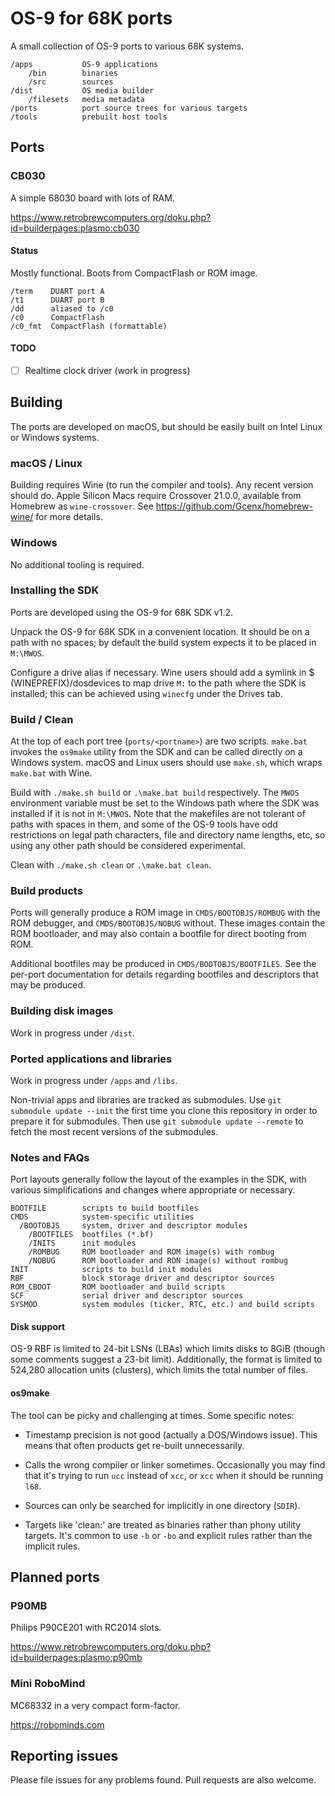 # OS-9 for 68K ports

A small collection of OS-9 ports to various 68K systems.

    /apps           OS-9 applications
        /bin        binaries
        /src        sources
    /dist           OS media builder
        /filesets   media metadata
    /ports          port source trees for various targets
    /tools          prebuilt host tools

## Ports

### CB030

A simple 68030 board with lots of RAM. 

https://www.retrobrewcomputers.org/doku.php?id=builderpages:plasmo:cb030

#### Status

Mostly functional. Boots from CompactFlash or ROM image.

    /term    DUART port A
    /t1      DUART port B
    /dd      aliased to /c0
    /c0      CompactFlash
    /c0_fmt  CompactFlash (formattable)

#### TODO

 - [ ] Realtime clock driver (work in progress)

## Building

The ports are developed on macOS, but should be easily built on Intel Linux or
Windows systems.

### macOS / Linux

Building requires Wine (to run the compiler and tools). Any recent version
should do. Apple Silicon Macs require Crossover 21.0.0, available from
Homebrew as `wine-crossover`. See https://github.com/Gcenx/homebrew-wine/
for more details.

### Windows

No additional tooling is required.

### Installing the SDK

Ports are developed using the OS-9 for 68K SDK v1.2.

Unpack the OS-9 for 68K SDK in a convenient location. It should be on a path
with no spaces; by default the build system expects it to be placed in
`M:\MWOS`.

Configure a drive alias if necessary. Wine users should add a symlink in $
(WINEPREFIX)/dosdevices to map drive `M:` to the path where the SDK is
installed; this can be achieved using `winecfg` under the Drives tab.

### Build / Clean

At the top of each port tree (`ports/<portname>`) are two scripts. `make.bat`
invokes the `os9make` utility from the SDK and can be called directly on a
Windows system. macOS and Linux users should use `make.sh`, which wraps
`make.bat` with Wine.

Build with `./make.sh build` or `.\make.bat build` respectively. The `MWOS`
environment variable must be set to the Windows path where the SDK was
installed if it is not in `M:\MWOS`. Note that the makefiles are not tolerant
of paths with spaces in them, and some of the OS-9 tools have odd
restrictions on legal path characters, file and directory name lengths, etc,
so using any other path should be considered experimental.

Clean with `./make.sh clean` or `.\make.bat clean`.

### Build products

Ports will generally produce a ROM image in `CMDS/BOOTOBJS/ROMBUG` with the
ROM debugger, and `CMDS/BOOTOBJS/NOBUG` without. These images contain the ROM
bootloader, and may also contain a bootfile for direct booting from ROM.

Additional bootfiles may be produced in `CMDS/BOOTOBJS/BOOTFILES`. See the
per-port documentation for details regarding bootfiles and descriptors that
may be produced.

### Building disk images

Work in progress under `/dist`.

### Ported applications and libraries

Work in progress under `/apps` and `/libs`.

Non-trivial apps and libraries are tracked as submodules. Use 
`git submodule update --init` the first time you clone this repository in
order to prepare it for submodules. Then use `git submodule update --remote`
to fetch the most recent versions of the submodules.

### Notes and FAQs

Port layouts generally follow the layout of the examples in the SDK, with
various simplifications and changes where appropriate or necessary.

    BOOTFILE        scripts to build bootfiles
    CMDS            system-specific utilities
      /BOOTOBJS     system, driver and descriptor modules
        /BOOTFILES  bootfiles (*.bf)
        /INITS      init modules
        /ROMBUG     ROM bootloader and ROM image(s) with rombug
        /NOBUG      ROM bootloader and RON image(s) without rombug
    INIT            scripts to build init modules
    RBF             block storage driver and descriptor sources
    ROM_CBOOT       ROM bootloader and build scripts
    SCF             serial driver and descriptor sources
    SYSMOD          system modules (ticker, RTC, etc.) and build scripts

#### Disk support

OS-9 RBF is limited to 24-bit LSNs (LBAs) which limits disks to 8GiB
(though some comments suggest a 23-bit limit). Additionally, the format is
limited to 524,280 allocation units (clusters), which limits the total number
of files.

#### os9make

The tool can be picky and challenging at times. Some specific notes:

 - Timestamp precision is not good (actually a DOS/Windows issue). This means
   that often products get re-built unnecessarily.

 - Calls the wrong compiler or linker sometimes. Occasionally you may find
   that it's trying to run `ucc` instead of `xcc`, or `xcc` when it should be
   running `l68`.

 - Sources can only be searched for implicitly in one directory (`SDIR`).

 - Targets like 'clean:' are treated as binaries rather than phony utility 
   targets. It's common to use `-b` or `-bo` and explicit rules rather than
   the implicit rules.

## Planned ports

### P90MB

Philips P90CE201 with RC2014 slots.

https://www.retrobrewcomputers.org/doku.php?id=builderpages:plasmo:p90mb

### Mini RoboMind

MC68332 in a very compact form-factor.

https://robominds.com


## Reporting issues

Please file issues for any problems found. Pull requests are also welcome.
